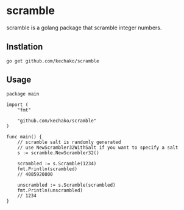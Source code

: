 # scramble

scramble is a golang package that scramble integer numbers.

## Instlation

``` console
go get github.com/kechako/scramble
```

## Usage

``` golang
package main

import (
	"fmt"

	"github.com/kechako/scramble"
)

func main() {
    // scramble salt is randomly generated
    // use NewScrambler32WithSalt if you want to specify a salt
	s := scramble.NewScrambler32()

	scrambled := s.Scramble(1234)
	fmt.Println(scrambled)
	// 4085920800

	unscrambled := s.Scramble(scrambled)
	fmt.Println(unscrambled)
	// 1234
}
```
